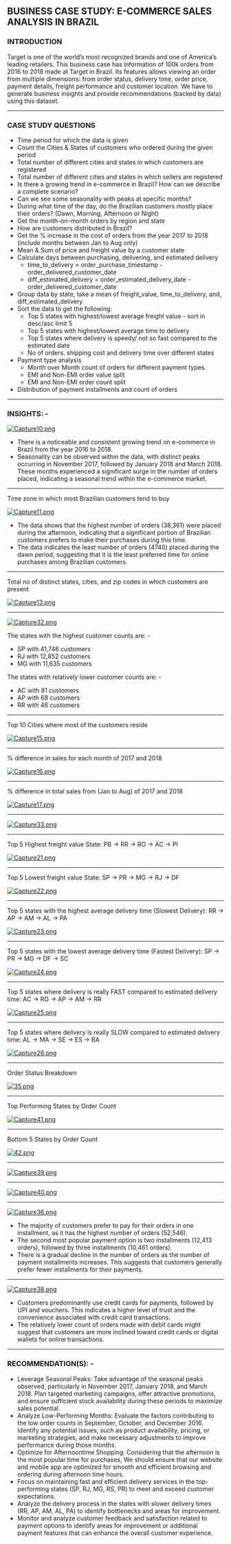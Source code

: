 ## BUSINESS CASE STUDY: E-COMMERCE SALES ANALYSIS IN BRAZIL


### INTRODUCTION
Target is one of the world’s most recognized brands and one of America’s leading retailers. This business case has information of 100k orders from 2016 to 2018 made at Target in Brazil. Its features allows viewing an order from multiple dimensions: from order status, delivery time, order price, payment details, freight performance and customer location. We have to generate business insights and provide recommendations (backed by data) using this dataset.

<hr>


### CASE STUDY QUESTIONS
* Time period for which the data is given
* Count the Cities & States of customers who ordered during the given period
* Total number of different cities and states in which customers are registered
* Total number of different cities and states in which sellers are registered
* Is there a growing trend in e-commerce in Brazil? How can we describe a complete scenario?
* Can we see some seasonality with peaks at specific months?
* During what time of the day, do the Brazilian customers mostly place their orders? (Dawn, Morning, Afternoon or Night)
* Get the month-on-month orders by region and state
* How are customers distributed in Brazil?
* Get the % increase in the cost of orders from the year 2017 to 2018 (include months between Jan to Aug only)
* Mean & Sum of price and freight value by a customer state
* Calculate days between purchasing, delivering, and estimated delivery
   - time_to_delivery  =  order_purchase_timestamp - order_delivered_customer_date
   - diff_estimated_delivery  =  order_estimated_delivery_date - order_delivered_customer_date
* Group data by state, take a mean of freight_value, time_to_delivery, and, diff_estimated_delivery
* Sort the data to get the following:
    - Top 5 states with highest/lowest average freight value - sort in desc/asc limit 5
    - Top 5 states with highest/lowest average time to delivery
    - Top 5 states where delivery is speedy/ not so fast compared to the estimated date
    - No of orders. shipping cost and delivery time over different states
* Payment type analysis
    - Month over Month count of orders for different payment types.
    - EMI and Non-EMI order value split
    - EMI and Non-EMI order count split
* Distribution of payment installments and count of orders

<hr>


### INSIGHTS: -
   

 


[![Capture10.png](https://i.postimg.cc/BQrVXW32/Capture10.png)](https://postimg.cc/QHqbyyHM)


* There is a noticeable and consistent growing trend on e-commerce in Brazil from the year 2016 to 2018.
* Seasonality can be observed within the data, with distinct peaks occurring in November 2017, followed by January 2018 and March 2018. These months experienced a significant surge in the number of orders placed, indicating a seasonal trend within the e-commerce market.

<hr>

Time zone in which most Brazilian customers tend to buy

[![Capture11.png](https://i.postimg.cc/hv77TMXG/Capture11.png)](https://postimg.cc/Lg2XMtBd)

* The data shows that the highest number of orders (38,361) were placed during the afternoon, indicating that a significant portion of 
    Brazilian customers prefers to make their purchases during this time.
* The data indicates the least number of orders (4740) placed during the dawn period, suggesting that it is the least preferred time 
    for online purchases among Brazilian customers.

<hr>

Total no of distinct states, cities, and zip codes in which customers are present
  
[![Capture13.png](https://i.postimg.cc/TP2FjVSV/Capture13.png)](https://postimg.cc/3k6tYv3N)

<hr>

[![Capture32.png](https://i.postimg.cc/sDYkshmF/Capture32.png)](https://postimg.cc/crJ9c6PT)

  The states with the highest customer counts are: -
* SP with 41,746 customers
* RJ with 12,852 customers
* MG with 11,635 customers

 The states with relatively lower customer counts are: -
* AC with 81 customers
* AP with 68 customers
* RR with 46 customers

<hr>


Top 10 Cities where most of the customers reside


[![Capture15.png](https://i.postimg.cc/Xqxy50yc/Capture15.png)](https://postimg.cc/MfMTkN5v)

<hr>


% difference in sales for each month of 2017 and 2018


[![Capture16.png](https://i.postimg.cc/ncDG5X76/Capture16.png)](https://postimg.cc/w79NRTwV)

<hr>

% difference in total sales from (Jan to Aug) of 2017 and 2018


[![Capture17.png](https://i.postimg.cc/Y24PrqYx/Capture17.png)](https://postimg.cc/yWHjnKfJ)
<hr>


[![Capture33.png](https://i.postimg.cc/MGP1w0k8/Capture33.png)](https://postimg.cc/qtKNX3Mm)

<hr>

 Top 5 Highest freight value State: PB → RR → RO → AC → PI

[![Capture21.png](https://i.postimg.cc/2jMMmJh2/Capture21.png)](https://postimg.cc/F1bDVTPL)

<hr>

Top 5 Lowest freight value State:  SP → PR → MG → RJ → DF

[![Capture22.png](https://i.postimg.cc/yYTmn31c/Capture22.png)](https://postimg.cc/QHHKdtWd)

<hr>

Top 5 states with the highest average delivery time (Slowest Delivery):  RR → AP → AM → AL → PA

[![Capture23.png](https://i.postimg.cc/MpQd5KLS/Capture23.png)](https://postimg.cc/ts93CyyS)

<hr>

Top 5 states with the lowest average delivery time (Fastest Delivery): SP → PR → MG → DF → SC

[![Capture24.png](https://i.postimg.cc/1ttFWvzq/Capture24.png)](https://postimg.cc/3ysWNCm8)

<hr>

Top 5 states where delivery is really FAST compared to estimated delivery time: AC → RO → AP → AM → RR

[![Capture25.png](https://i.postimg.cc/B6YVy7B9/Capture25.png)](https://postimg.cc/xJm5NRZt)

<hr>

Top 5 states where delivery is really SLOW compared to estimated delivery time: AL → MA → SE → ES → BA

[![Capture26.png](https://i.postimg.cc/26Z0cjyv/Capture26.png)](https://postimg.cc/CBwCdgjL)

<hr>

Order Status Breakdown 

[![35.png](https://i.postimg.cc/t4VfK3BZ/35.png)](https://postimg.cc/ZW4V3dt4)

<hr>

Top Performing States by Order Count

[![Capture41.png](https://i.postimg.cc/T3McGx2B/Capture41.png)](https://postimg.cc/tYk6tLxz)

<hr>

Bottom 5 States by Order Count

[![42.png](https://i.postimg.cc/G2dL1H69/42.png)](https://postimg.cc/67bJr5WN)


<hr>


[![Capture39.png](https://i.postimg.cc/vmbRx2Q5/Capture39.png)](https://postimg.cc/mPXp0w1r)


<hr>


[![Capture40.png](https://i.postimg.cc/TPSRSyBt/Capture40.png)](https://postimg.cc/xkvDNdfm)


<hr>


[![Capture36.png](https://i.postimg.cc/j2xGzSn4/Capture36.png)](https://postimg.cc/KkWqbFN1)

* The majority of customers prefer to pay for their orders in one installment, as it has the highest number of orders (52,546).
* The second most popular payment option is two installments (12,413 orders), followed by three installments (10,461 orders).
* There is a gradual decline in the number of orders as the number of payment installments increases. This suggests that customers 
  generally prefer fewer installments for their payments.

<hr>

[![Capture38.png](https://i.postimg.cc/FRQF7H2H/Capture38.png)](https://postimg.cc/KKJhWxG6)

* Customers predominantly use credit cards for payments, followed by UPI and vouchers. This indicates a higher level of trust and 
  the convenience associated with credit card transactions.
* The relatively lower count of orders made with debit cards might suggest that customers are more inclined toward credit cards or 
  digital wallets for online transactions.

<hr>
  

  
### RECOMMENDATION(S): -
* Leverage Seasonal Peaks: Take advantage of the seasonal peaks observed, particularly in November 2017, January 2018, and March 2018. Plan targeted marketing campaigns, offer attractive promotions, and ensure sufficient stock availability during these periods to maximize sales potential.
* Analyze Low-Performing Months: Evaluate the factors contributing to the low order counts in September, October, and December 2016. Identify any potential issues, such as product availability, pricing, or marketing strategies, and make necessary adjustments to improve performance during those months.
* Optimize for Afternoontime Shopping: Considering that the afternoon is the most popular time for purchases, We should ensure that 
our website and mobile app are optimized for smooth and efficient browsing and ordering during afternoon time hours.
* Focus on maintaining fast and efficient delivery services in the top-performing states (SP, RJ, MG, RS, PR) to meet and exceed 
customer expectations.
* Analyze the delivery process in the states with slower delivery times (RR, AP, AM, AL, PA) to identify bottlenecks and areas for 
improvement.
* Monitor and analyze customer feedback and satisfaction related to payment options to identify areas for improvement or additional 
payment features that can enhance the overall customer experience.
